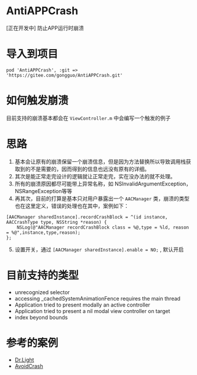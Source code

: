 # AntiAPPCrash

[正在开发中] 防止APP运行时崩溃

# 导入到项目

`pod 'AntiAPPCrash', :git => 'https://gitee.com/gongguo/AntiAPPCrash.git'`

# 如何触发崩溃

目前支持的崩溃基本都会在 `ViewController.m` 中会编写一个触发的例子

# 思路

1. 基本会让原有的崩溃保留一个崩溃信息，但是因为方法替换所以导致调用栈获取到的不是需要的，因而得到的信息也远没有原有的详细。
2. 其次是能正常走完设计的逻辑就让正常走完，实在没办法的就不处理。
3. 所有的崩溃原因都尽可能带上异常名称，如 NSInvalidArgumentException，NSRangeException等等
4. 再其次，目前的打算是基本只对用户暴露出一个 `AACManager` 类，崩溃的类型也在这里定义，错误的处理也在其中，案例如下：

```objc
[AACManager sharedInstance].recordCrashBlock = ^(id instance, AACCrashType type, NSString *reason) {
    NSLog(@"AACManager recordCrashBlock class = %@,type = %ld, reason = %@",instance,type,reason);
};
```

5. 设置开关，通过  `[AACManager sharedInstance].enable = NO;` , 默认开启

# 目前支持的类型

- unrecognized selector
- accessing _cachedSystemAnimationFence requires the main thread
- Application tried to present modally an active controller
- Application tried to present a nil modal view controller on target
- index beyond bounds

# 参考的案例

- [Dr.Light](https://github.com/zanyfly/Dr.Light)
- [AvoidCrash](https://github.com/chenfanfang/AvoidCrash)
